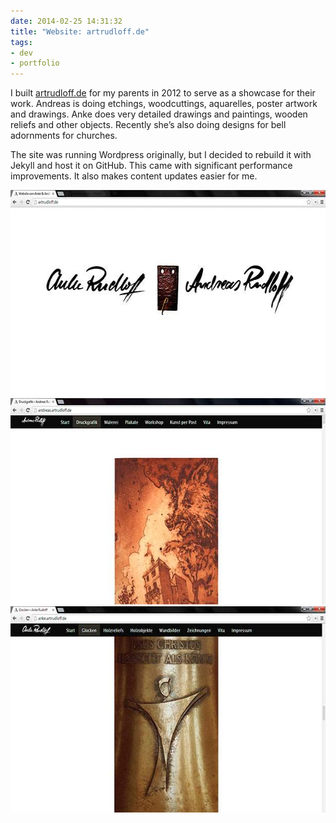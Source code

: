 ```yaml
---
date: 2014-02-25 14:31:32
title: "Website: artrudloff.de"
tags:
- dev
- portfolio
---
```

I built [artrudloff.de](http://artrudloff.de) for my parents in 2012 to serve as a showcase for their work. Andreas is doing etchings, woodcuttings, aquarelles, poster artwork and drawings. Anke does very detailed drawings and paintings, wooden reliefs and other objects. Recently she’s also doing designs for bell adornments for churches.

The site was running Wordpress originally, but I decided to rebuild it with Jekyll and host it on GitHub. This came with significant performance improvements. It also makes content updates easier for me.

<img src="/img/portfolio/artrudloff-1.jpg" alt="Website of Anke and Andreas Rudloff – Homepage" width="620" height="330">

<img src="/img/portfolio/artrudloff-2.jpg" alt="Website of Andreas Rudloff" width="620" height="330">

<img src="/img/portfolio/artrudloff-3.jpg" alt="Website of Anke Rudloff" width="620" height="330">
